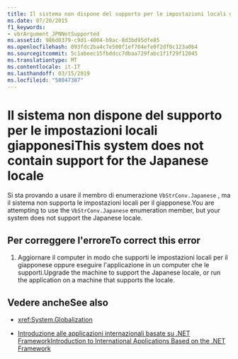 ```yaml
---
title: Il sistema non dispone del supporto per le impostazioni locali giapponesi
ms.date: 07/20/2015
f1_keywords:
- vbrArgument_JPNNotSupported
ms.assetid: 986d0379-c9d1-4004-b9ac-8d3bd95dfe85
ms.openlocfilehash: 093fdc2ba4c7e500f1ef704efe0f2df0c123a0b4
ms.sourcegitcommit: 5c1abeec15fbddcc7dbaa729fabc1f1f29f12045
ms.translationtype: MT
ms.contentlocale: it-IT
ms.lasthandoff: 03/15/2019
ms.locfileid: "58047387"
---
```

# <a name="this-system-does-not-contain-support-for-the-japanese-locale"></a><span data-ttu-id="59839-102">Il sistema non dispone del supporto per le impostazioni locali giapponesi</span><span class="sxs-lookup"><span data-stu-id="59839-102">This system does not contain support for the Japanese locale</span></span>
<span data-ttu-id="59839-103">Si sta provando a usare il membro di enumerazione `VbStrConv.Japanese` , ma il sistema non supporta le impostazioni locali per il giapponese.</span><span class="sxs-lookup"><span data-stu-id="59839-103">You are attempting to use the `VbStrConv.Japanese` enumeration member, but your system does not support the Japanese locale.</span></span>  
  
## <a name="to-correct-this-error"></a><span data-ttu-id="59839-104">Per correggere l'errore</span><span class="sxs-lookup"><span data-stu-id="59839-104">To correct this error</span></span>  
  
1.  <span data-ttu-id="59839-105">Aggiornare il computer in modo che supporti le impostazioni locali per il giapponese oppure eseguire l'applicazione in un computer che le supporti.</span><span class="sxs-lookup"><span data-stu-id="59839-105">Upgrade the machine to support the Japanese locale, or run the application on a machine that supports the locale.</span></span>  
  
## <a name="see-also"></a><span data-ttu-id="59839-106">Vedere anche</span><span class="sxs-lookup"><span data-stu-id="59839-106">See also</span></span>

- <xref:System.Globalization>

- [<span data-ttu-id="59839-107">Introduzione alle applicazioni internazionali basate su .NET Framework</span><span class="sxs-lookup"><span data-stu-id="59839-107">Introduction to International Applications Based on the .NET Framework</span></span>](/visualstudio/ide/introduction-to-international-applications-based-on-the-dotnet-framework)
